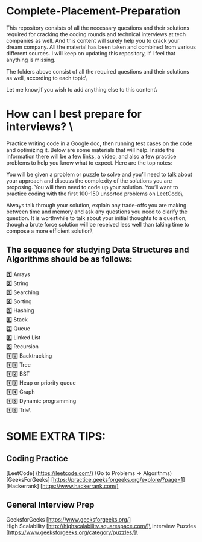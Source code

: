  # Complete-Placement-Preparation
This repository consists of all the necessary questions and their solutions required for cracking the coding rounds and technical interviews at tech companies as well. And this content will surely help you to crack your dream company. All the material has been taken and combined from various different sources. I will keep on updating this repository, If I feel that anything is missing. 
 
 
The folders above consist of all the required questions and their solutions as well, according to each topic\
 
Let me know,if you wish to add anything else to this content\




# How can I best prepare for interviews? \

Practice writing code in a Google doc, then running test cases on the code and optimizing it. Below are some materials that will help. Inside the information there will be a few links, a video, and also a few practice problems to help you know what to expect. Here are the top notes:

You will be given a problem or puzzle to solve and you’ll need to talk about your approach and discuss the complexity of the solutions you are proposing. You will then need to code up your solution. You‘ll want to practice coding with the first 100-150 unsorted problems on LeetCode\

 
Always talk through your solution, explain any trade-offs you are making between time and memory and ask any questions you need to clarify the question. It is worthwhile to talk about your initial thoughts to a question, though a brute force solution will be received less well than taking time to compose a more efficient solution\
 
 
 ##  The sequence for studying Data Structures and Algorithms should be as follows: 

1️⃣  Arrays \
2️⃣  String\
3️⃣ Searching\
4️⃣ Sorting\
5️⃣ Hashing\
6️⃣ Stack\
7️⃣ Queue\
8️⃣ Linked List\
9️⃣ Recursion\
1️⃣0️⃣ Backtracking\
1️⃣1️⃣ Tree\
1️⃣2️⃣ BST\
1️⃣3️⃣ Heap or priority queue\
1️⃣4️⃣ Graph\
1️⃣5️⃣ Dynamic programming\
1️⃣6️⃣ Trie\

 
# SOME EXTRA TIPS:
 
## Coding Practice
[LeetCode] (https://leetcode.com/)  (Go to Problems -> Algorithms)\
[GeeksForGeeks] [https://practice.geeksforgeeks.org/explore/?page=1] \
[Hackerrank] [https://www.hackerrank.com/] 

## General Interview Prep
GeeksforGeeks [https://www.geeksforgeeks.org/] \
High Scalability [http://highscalability.squarespace.com/]\
Interview Puzzles [https://www.geeksforgeeks.org/category/puzzles/]\

 

 
 
 
 
